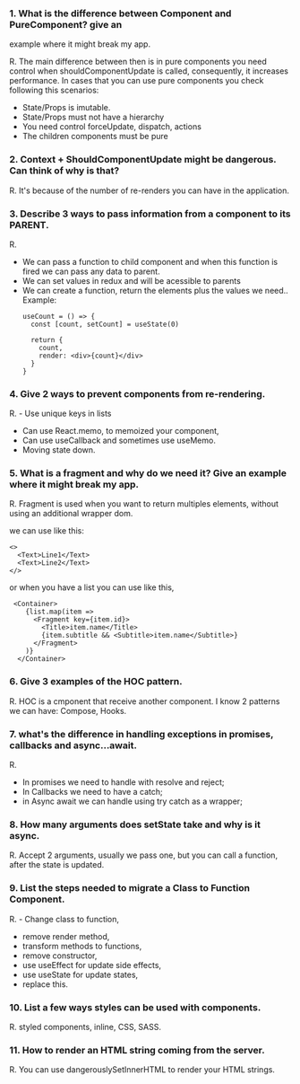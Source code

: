 ### 1. What is the difference between Component and PureComponent? give an
example where it might break my app.

R. The main difference between then is in pure components you need control when shouldComponentUpdate is called, consequently, it increases performance. In cases that you can use pure components you check following this scenarios: 
 - State/Props is imutable.
 - State/Props must not have a hierarchy
 - You need control forceUpdate, dispatch, actions
 - The children components must be pure

### 2. Context + ShouldComponentUpdate might be dangerous. Can think of why is that?

R. It's because of the number of re-renders you can have in the application.

### 3. Describe 3 ways to pass information from a component to its PARENT.

R. 
   - We can pass a function to child component and when this function is fired we can pass any data to parent.
   - We can set values in redux and will be acessible to parents
   - We can create a function, return the elements plus the values we need.. Example:        
        ```
        useCount = () => {
          const [count, setCount] = useState(0)

          return {
            count,
            render: <div>{count}</div>
          }
        }
        ```

### 4. Give 2 ways to prevent components from re-rendering.

R. - Use unique keys in lists
   - Can use React.memo, to memoized your component, 
   - Can use useCallback and sometimes use useMemo.
   - Moving state down. 

### 5. What is a fragment and why do we need it? Give an example where it might break my app.

R. Fragment is used when you want to return multiples elements, without using an additional wrapper dom.

we can use like this:
```
<>
  <Text>Line1</Text>
  <Text>Line2</Text>
</>
```

or when you have a list you can use like this,
```
 <Container>
    {list.map(item => 
      <Fragment key={item.id}>
        <Title>item.name</Title>
        {item.subtitle && <Subtitle>item.name</Subtitle>}
      </Fragment>
    )}
  </Container>
```

### 6. Give 3 examples of the HOC pattern.

R. HOC is a cmponent that receive another component. I know 2 patterns we can have: Compose, Hooks.


### 7. what's the difference in handling exceptions in promises, callbacks and async...await.

R. 
- In promises we need to handle with resolve and reject;
- In Callbacks we need to have a catch;
- in Async await we can handle using try catch as a wrapper;

### 8. How many arguments does setState take and why is it async.

R. Accept 2 arguments, usually we pass one, but you can call a function, after the state is updated.

### 9. List the steps needed to migrate a Class to Function Component.

R. - Change class to function, 
   - remove render method, 
   - transform methods to functions, 
   - remove constructor, 
   - use useEffect for update side effects, 
   - use useState for update states, 
   - replace this.


### 10. List a few ways styles can be used with components.

R. styled components, inline, CSS, SASS.

### 11. How to render an HTML string coming from the server.

R. You can use dangerouslySetInnerHTML to render your HTML strings.